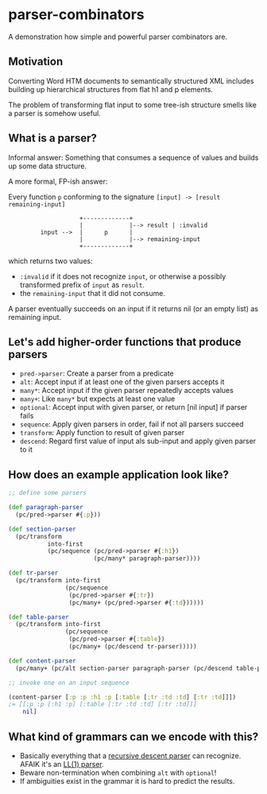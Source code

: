 # parser-combinators

A demonstration how simple and powerful parser combinators are.

## Motivation

Converting Word HTM documents to semantically structured XML includes
building up hierarchical structures from flat h1 and p elements.

The problem of transforming flat input to some tree-ish structure
smells like a parser is somehow useful.


## What is a parser?

Informal answer: Something that consumes a sequence of values and builds up some data structure.

A more formal, FP-ish answer:

Every function `p` conforming to the signature `[input] -> [result remaining-input]`

```
                    +-------------+
                    |             |--> result | :invalid
         input -->  |      p      |
                    |             |--> remaining-input
					+-------------+
```
which returns two values:
* `:invalid` if it does not recognize `input`, or otherwise a possibly
  transformed prefix of `input` as `result`.
* the `remaining-input` that it did not consume.

A parser eventually succeeds on an input if it returns nil (or an
empty list) as remaining input.


## Let's add higher-order functions that produce parsers

* `pred->parser`: Create a parser from a predicate
* `alt`: Accept input if at least one of the given parsers accepts it
* `many*`: Accept input if the given parser repeatedly accepts values
* `many+`: Like `many*` but expects at least one value
* `optional`: Accept input with given parser, or return [nil input] if parser fails
* `sequence`: Apply given parsers in order, fail if not all parsers succeed
* `transform`: Apply function to result of given parser
* `descend`: Regard first value of input als sub-input and apply given parser to it


## How does an example application look like?

```clojure
;; define some parsers

(def paragraph-parser
  (pc/pred->parser #{:p}))

(def section-parser
  (pc/transform
           into-first
           (pc/sequence (pc/pred->parser #{:h1})
                        (pc/many* paragraph-parser))))

(def tr-parser
  (pc/transform into-first
                (pc/sequence
                 (pc/pred->parser #{:tr})
                 (pc/many+ (pc/pred->parser #{:td})))))

(def table-parser
  (pc/transform into-first
                (pc/sequence
                 (pc/pred->parser #{:table})
                 (pc/many+ (pc/descend tr-parser)))))

(def content-parser
  (pc/many+ (pc/alt section-parser paragraph-parser (pc/descend table-parser))))

;; invoke one on an input sequence

(content-parser [:p :p :h1 :p [:table [:tr :td :td] [:tr :td]]])
;= [[:p :p [:h1 :p] [:table [:tr :td :td] [:tr :td]]]
    nil]
```

## What kind of grammars can we encode with this?

* Basically everything that a
  [recursive descent parser](https://en.wikipedia.org/wiki/Recursive_descent_parser)
  can recognize. AFAIK it's an [LL(1) parser](https://en.wikipedia.org/wiki/LL_parser).
* Beware non-termination when combining `alt` with `optional`!
* If ambiguities exist in the grammar it is hard to predict the results.
